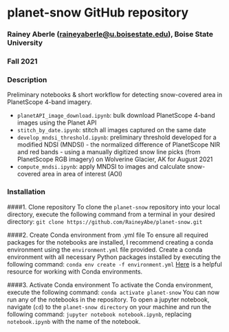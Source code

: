# planet-snow GitHub repository
### Rainey Aberle (raineyaberle@u.boisestate.edu), Boise State University
### Fall 2021

### Description
Preliminary notebooks & short workflow for detecting snow-covered area in PlanetScope 4-band imagery.

- `planetAPI_image_download.ipynb`: bulk download PlanetScope 4-band images using the Planet API
- `stitch_by_date.ipynb`: stitch all images captured on the same date
- `develop_mndsi_threshold.ipynb`: preliminary threshold developed for a modified NDSI (MNDSI) - the normalized difference of PlanetScope NIR and red bands - using a manually digitized snow line picks (from PlanetScope RGB imagery) on Wolverine Glacier, AK for August 2021
- `compute_mndsi.ipynb`: apply MNDSI to images and calculate snow-covered area in area of interest (AOI)

### Installation
####1. Clone repository
To clone the `planet-snow` repository into your local directory, execute the following command from a terminal in your desired directory:
`git clone https://github.com/RaineyAbe/planet-snow.git`

####2. Create Conda environment from .yml file
To ensure all required packages for the notebooks are installed, I recommend creating a conda environment using the `environment.yml` file provided. Create a conda environment with all necessary Python packages installed by executing the following command:
`conda env create -f environment.yml`
[Here](https://conda.io/projects/conda/en/latest/user-guide/tasks/manage-environments.html#creating-an-environment-from-an-environment-yml-file) is a helpful resource for working with Conda environments. 

####3. Activate Conda environment
To activate the Conda environment, execute the following command:
`conda activate planet-snow`
You can now run any of the notebooks in the repository. To open a jupyter notebook, navigate (`cd`) to the `planet-snow directory` on your machine and run the following command: `jupyter notebook notebook.ipynb`, replacing `notebook.ipynb` with the name of the notebook.
